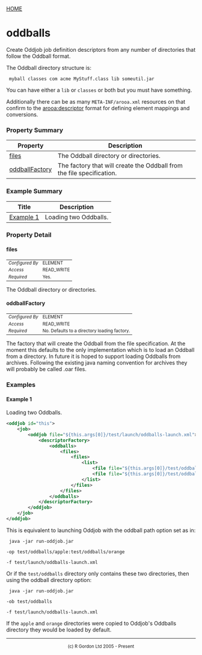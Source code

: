[HOME](../../../README.md)
# oddballs

Create Oddjob job definition descriptors from any
number of directories that follow the Oddball format.


The Oddball directory structure is:

<code><pre>
myball
classes
com
acme
MyStuff.class
lib
someutil.jar
</pre></code>

You can have either a <code>lib</code> or <code>classes</code> or both
but you must have something.


Additionally there can be as many <code>META-INF/arooa.xml</code> resources
on that confirm to the [arooa:descriptor](../../../org/oddjob/arooa/deploy/ArooaDescriptorBean.md) format for defining
element mappings and conversions.

### Property Summary

| Property | Description |
| -------- | ----------- |
| [files](#propertyfiles) | The Oddball directory or directories. | 
| [oddballFactory](#propertyoddballFactory) | The factory that will create the Oddball from the file specification. | 


### Example Summary

| Title | Description |
| ----- | ----------- |
| [Example 1](#example1) | Loading two Oddballs. |


### Property Detail
#### files <a name="propertyfiles"></a>

<table style='font-size:smaller'>
      <tr><td><i>Configured By</i></td><td>ELEMENT</td></tr>
      <tr><td><i>Access</i></td><td>READ_WRITE</td></tr>
      <tr><td><i>Required</i></td><td>Yes.</td></tr>
</table>

The Oddball directory or directories.

#### oddballFactory <a name="propertyoddballFactory"></a>

<table style='font-size:smaller'>
      <tr><td><i>Configured By</i></td><td>ELEMENT</td></tr>
      <tr><td><i>Access</i></td><td>READ_WRITE</td></tr>
      <tr><td><i>Required</i></td><td>No. Defaults to a directory loading factory.</td></tr>
</table>

The factory that will create the Oddball from the
file specification. At the moment this defaults to the only
implementation which is to load an Oddball from a directory. In future
it is hoped to support loading Oddballs from archives. Following the
existing java naming convention for archives they will probably be
called .oar files.


### Examples
#### Example 1 <a name="example1"></a>

Loading two Oddballs.

```xml
<oddjob id="this">
    <job>
        <oddjob file="${this.args[0]}/test/launch/oddballs-launch.xml">
            <descriptorFactory>
                <oddballs>
                    <files>
                        <files>
                            <list>
                                <file file="${this.args[0]}/test/oddballs/apple"/>
                                <file file="${this.args[0]}/test/oddballs/orange"/>
                            </list>
                        </files>
                    </files>
                </oddballs>
            </descriptorFactory>
        </oddjob>
    </job>
</oddjob>
```


This is equivalent to launching Oddjob with the oddball path option
set as in:

<code><pre>
java -jar run-oddjob.jar \
-op test/oddballs/apple:test/oddballs/orange \
-f test/launch/oddballs-launch.xml
</pre></code>

Or if the <code>test/oddballs</code> directory only contains these two
directories, then using the oddball directory option:

<code><pre>
java -jar run-oddjob.jar \
-ob test/oddballs \
-f test/launch/oddballs-launch.xml
</pre></code>

If the <code>apple</code> and <code>orange</code> directories were
copied to Oddjob's Oddballs directory they would be loaded by default.


-----------------------

<div style='font-size: smaller; text-align: center;'>(c) R Gordon Ltd 2005 - Present</div>
